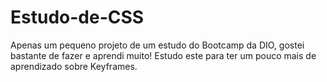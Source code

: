 # Estudo-de-CSS
Apenas um pequeno projeto de um estudo do Bootcamp da DIO, gostei bastante de fazer e aprendi muito!
Estudo este para ter um pouco mais de aprendizado sobre Keyframes.
